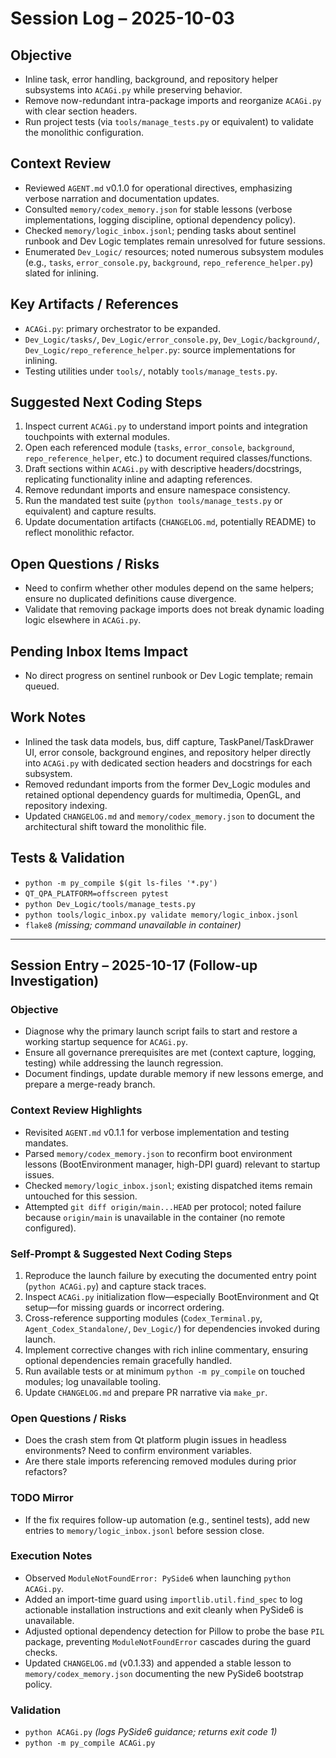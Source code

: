 # Session Log – 2025-10-03

## Objective
- Inline task, error handling, background, and repository helper subsystems into `ACAGi.py` while preserving behavior.
- Remove now-redundant intra-package imports and reorganize `ACAGi.py` with clear section headers.
- Run project tests (via `tools/manage_tests.py` or equivalent) to validate the monolithic configuration.

## Context Review
- Reviewed `AGENT.md` v0.1.0 for operational directives, emphasizing verbose narration and documentation updates.
- Consulted `memory/codex_memory.json` for stable lessons (verbose implementations, logging discipline, optional dependency policy).
- Checked `memory/logic_inbox.jsonl`; pending tasks about sentinel runbook and Dev Logic templates remain unresolved for future sessions.
- Enumerated `Dev_Logic/` resources; noted numerous subsystem modules (e.g., `tasks`, `error_console.py`, `background`, `repo_reference_helper.py`) slated for inlining.

## Key Artifacts / References
- `ACAGi.py`: primary orchestrator to be expanded.
- `Dev_Logic/tasks/`, `Dev_Logic/error_console.py`, `Dev_Logic/background/`, `Dev_Logic/repo_reference_helper.py`: source implementations for inlining.
- Testing utilities under `tools/`, notably `tools/manage_tests.py`.

## Suggested Next Coding Steps
1. Inspect current `ACAGi.py` to understand import points and integration touchpoints with external modules.
2. Open each referenced module (`tasks`, `error_console`, `background`, `repo_reference_helper`, etc.) to document required classes/functions.
3. Draft sections within `ACAGi.py` with descriptive headers/docstrings, replicating functionality inline and adapting references.
4. Remove redundant imports and ensure namespace consistency.
5. Run the mandated test suite (`python tools/manage_tests.py` or equivalent) and capture results.
6. Update documentation artifacts (`CHANGELOG.md`, potentially README) to reflect monolithic refactor.

## Open Questions / Risks
- Need to confirm whether other modules depend on the same helpers; ensure no duplicated definitions cause divergence.
- Validate that removing package imports does not break dynamic loading logic elsewhere in `ACAGi.py`.

## Pending Inbox Items Impact
- No direct progress on sentinel runbook or Dev Logic template; remain queued.

## Work Notes
- Inlined the task data models, bus, diff capture, TaskPanel/TaskDrawer UI, error console, background engines, and repository helper directly into `ACAGi.py` with dedicated section headers and docstrings for each subsystem.
- Removed redundant imports from the former Dev_Logic modules and retained optional dependency guards for multimedia, OpenGL, and repository indexing.
- Updated `CHANGELOG.md` and `memory/codex_memory.json` to document the architectural shift toward the monolithic file.

## Tests & Validation
- `python -m py_compile $(git ls-files '*.py')`
- `QT_QPA_PLATFORM=offscreen pytest`
- `python Dev_Logic/tools/manage_tests.py`
- `python tools/logic_inbox.py validate memory/logic_inbox.jsonl`
- `flake8` *(missing; command unavailable in container)*


---

## Session Entry – 2025-10-17 (Follow-up Investigation)

### Objective
- Diagnose why the primary launch script fails to start and restore a working startup sequence for `ACAGi.py`.
- Ensure all governance prerequisites are met (context capture, logging, testing) while addressing the launch regression.
- Document findings, update durable memory if new lessons emerge, and prepare a merge-ready branch.

### Context Review Highlights
- Revisited `AGENT.md` v0.1.1 for verbose implementation and testing mandates.
- Parsed `memory/codex_memory.json` to reconfirm boot environment lessons (BootEnvironment manager, high-DPI guard) relevant to startup issues.
- Checked `memory/logic_inbox.jsonl`; existing dispatched items remain untouched for this session.
- Attempted `git diff origin/main...HEAD` per protocol; noted failure because `origin/main` is unavailable in the container (no remote configured).

### Self-Prompt & Suggested Next Coding Steps
1. Reproduce the launch failure by executing the documented entry point (`python ACAGi.py`) and capture stack traces.
2. Inspect `ACAGi.py` initialization flow—especially BootEnvironment and Qt setup—for missing guards or incorrect ordering.
3. Cross-reference supporting modules (`Codex_Terminal.py`, `Agent_Codex_Standalone/`, `Dev_Logic/`) for dependencies invoked during launch.
4. Implement corrective changes with rich inline commentary, ensuring optional dependencies remain gracefully handled.
5. Run available tests or at minimum `python -m py_compile` on touched modules; log unavailable tooling.
6. Update `CHANGELOG.md` and prepare PR narrative via `make_pr`.

### Open Questions / Risks
- Does the crash stem from Qt platform plugin issues in headless environments? Need to confirm environment variables.
- Are there stale imports referencing removed modules during prior refactors?

### TODO Mirror
- If the fix requires follow-up automation (e.g., sentinel tests), add new entries to `memory/logic_inbox.jsonl` before session close.


### Execution Notes
- Observed `ModuleNotFoundError: PySide6` when launching `python ACAGi.py`.
- Added an import-time guard using `importlib.util.find_spec` to log actionable
  installation instructions and exit cleanly when PySide6 is unavailable.
- Adjusted optional dependency detection for Pillow to probe the base `PIL`
  package, preventing `ModuleNotFoundError` cascades during the guard checks.
- Updated `CHANGELOG.md` (v0.1.33) and appended a stable lesson to
  `memory/codex_memory.json` documenting the new PySide6 bootstrap policy.

### Validation
- `python ACAGi.py` *(logs PySide6 guidance; returns exit code 1)*
- `python -m py_compile ACAGi.py`

